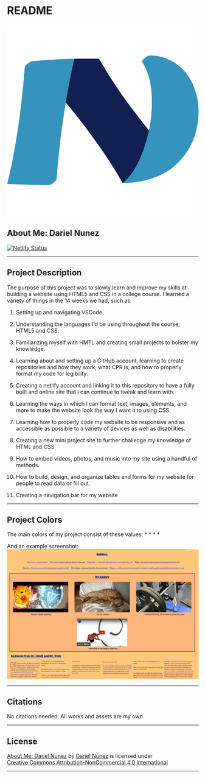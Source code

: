 # README

![My logo][logo]

## About Me: Dariel Nunez
[![Netlify Status][netstat]](https://app.netlify.com/sites/about-me-d0zod/deploys)

---

## Project Description
The purpose of this project was to slowly learn and improve my skills at building a website using HTML5 and CSS in a college course. I learned a variety of things in the 14 weeks we had, such as:

  1. Setting up and navigating VSCode.

  2. Understanding the languages I'd be using throughout the course, HTML5 and CSS.

  3. Familiarizing myself with HMTL and creating small projects to bolster my knowledge.

  4. Learning about and setting up a GitHub account, learning to create repositories and how they work, what CPR is, and how to properly format my code for legibility. 

  5. Creating a netlify account and linking it to this repository to have a fully built and online site that I can continue to tweak and learn with.

  6. Learning the ways in which I can format text, images, elements, and more to make the website look the way I want it to using CSS.

  7. Learning how to properly code my website to be responsive and as accessible as possible to a variety of devices as well as disabilities.

  8. Creating a new mini project site to further challenge my knowledge of HTML and CSS

  9. How to embed videos, photos, and music into my site using a handful of methods.

  10. How to build, design, and organize tables and forms for my website for people to read data or fill out. 

  11. Creating a navigation bar for my website

---

## Project Colors
The main colors of my project consist of these values: 
  * 
  * 
  * 
  * 

And an example screenshot: ![screenshot of my website][screenshot]

---

## Citations
No citations needed. All works and assets are my own.

---

## License
<p xmlns:cc="http://creativecommons.org/ns#" xmlns:dct="http://purl.org/dc/terms/"><a property="dct:title" rel="cc:attributionURL" href="https://about-me-d0zod.netlify.app/">About Me: Dariel Nunez</a> by <a rel="cc:attributionURL dct:creator" property="cc:attributionName" href="https://github.com/D0zod">Dariel Nunez</a> is licensed under <a href="https://creativecommons.org/licenses/by-nc/4.0/?ref=chooser-v1" target="_blank" rel="license noopener noreferrer" style="display:inline-block;">Creative Commons Attribution-NonCommercial 4.0 International<img style="height:22px!important;margin-left:3px;vertical-align:text-bottom;" src="https://mirrors.creativecommons.org/presskit/icons/cc.svg?ref=chooser-v1" alt=""><img style="height:22px!important;margin-left:3px;vertical-align:text-bottom;" src="https://mirrors.creativecommons.org/presskit/icons/by.svg?ref=chooser-v1" alt=""><img style="height:22px!important;margin-left:3px;vertical-align:text-bottom;" src="https://mirrors.creativecommons.org/presskit/icons/nc.svg?ref=chooser-v1" alt=""></a></p>

---

[logo]: /img/DN-Logo.svg
[screenshot]: img/color-scheme-sc640w.png
[netstat]: https://api.netlify.com/api/v1/badges/98cec88d-2e9d-4af2-b3ce-582710bb6a33/deploy-status